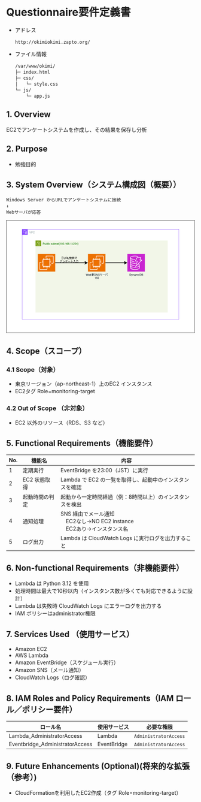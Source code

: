 # Questionnaire要件定義書

- アドレス
  ```
  http://okimiokimi.zapto.org/
  ```
- ファイル情報
  ```
  /var/www/okimi/
  ├─ index.html
  ├─ css/
  │   └─ style.css
  └─ js/
      └─ app.js  
  ```

## 1. Overview
EC2でアンケートシステムを作成し、その結果を保存し分析

## 2. Purpose
- 勉強目的

## 3. System Overview（システム構成図（概要））
```
Windows Server からURLでアンケートシステムに接続
↓
Webサーバが応答
```
![画像](https://github.com/okimindan/questionnaire/blob/main/questionnaire.drawio.png)
## 4. Scope（スコープ）

### 4.1 Scope（対象）
- 東京リージョン（ap-northeast-1）上のEC2 インスタンス
- EC2タグ Role=monitoring-target

### 4.2 Out of Scope （非対象）
- EC2 以外のリソース（RDS、S3 など）

## 5. 	Functional Requirements（機能要件）

| No. | 機能名 | 内容 |
|-----|--------|------|
| 1   | 定期実行 | EventBridge を23:00（JST）に実行 |
| 2   | EC2 状態取得 | Lambda で EC2 の一覧を取得し、起動中のインスタンスを確認 |
| 3   | 起動時間の判定 | 起動から一定時間経過（例：8時間以上）のインスタンスを検出 |
| 4   | 通知処理 | SNS 経由でメール通知<br>　EC2なし→NO EC2 instance<br>　EC2あり→インスタンス名 |
| 5   | ログ出力 | Lambda は CloudWatch Logs に実行ログを出力すること |

## 6. Non-functional Requirements（非機能要件）

- Lambda は Python 3.12 を使用
- 処理時間は最大で10秒以内（インスタンス数が多くても対応できるように設計）
- Lambda は失敗時 CloudWatch Logs にエラーログを出力する
- IAM ポリシーはadministrator権限

## 7. Services Used （使用サービス）

- Amazon EC2
- AWS Lambda
- Amazon EventBridge（スケジュール実行）
- Amazon SNS（メール通知）
- CloudWatch Logs（ログ確認）

## 8. IAM Roles and Policy Requirements（IAM ロール／ポリシー要件）

| ロール名 | 使用サービス | 必要な権限 |
|----------|--------------|------------|
| Lambda_AdministratorAccess | Lambda | `AdministratorAccess` |
| Eventbridge_AdministratorAccess | EventBridge | `AdministratorAccess` |



## 9. Future Enhancements (Optional)(将来的な拡張（参考）)

- CloudFormationを利用したEC2作成（タグ Role=monitoring-target）



